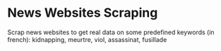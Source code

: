 # News Websites Scraping
Scrap news websites to get real data on some predefined keywords (in french): kidnapping, meurtre, viol, assassinat, fusillade
